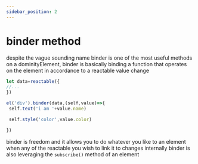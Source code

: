 ```yaml
---
sidebar_position: 2
---
```

# binder method

despite the vague sounding name binder is one of the most useful methods on a dominityElement,
binder is basically binding a function that operates on the element in accordance to a reactable value change 

```js
let data=reactable({
//...
})

el('div').binder(data,(self,value)=>{
 self.text('i am '+value.name)

 self.style('color',value.color)

})

```
binder is freedom and it allows you to do whatever you like to an element when any of the reactable you wish to link it to changes
internally binder is also leveraging the `subscribe()` method of an element 




